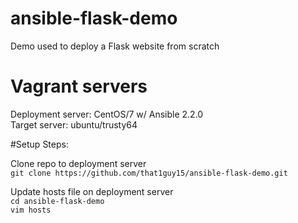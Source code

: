 # ansible-flask-demo
Demo used to deploy a Flask website from scratch 

# Vagrant servers  
Deployment server: CentOS/7 w/ Ansible 2.2.0  
Target server: ubuntu/trusty64  
  
#Setup Steps:  
  
Clone repo to deployment server  
```git clone https://github.com/that1guy15/ansible-flask-demo.git```   
  
Update hosts file on deployment server  
```cd ansible-flask-demo```   
```vim hosts```   
  


